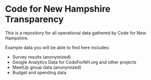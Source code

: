 # Code for New Hampshire Transparency
This is a repository for all operational data gathered by Code for New Hampshire.

Example data you will be able to find here includes:

- Survey results (anonymized)
- Google Analytics Data for CodeForNH.org and other projects
- MeetUp group data (anonymized)
- Budget and spending data

